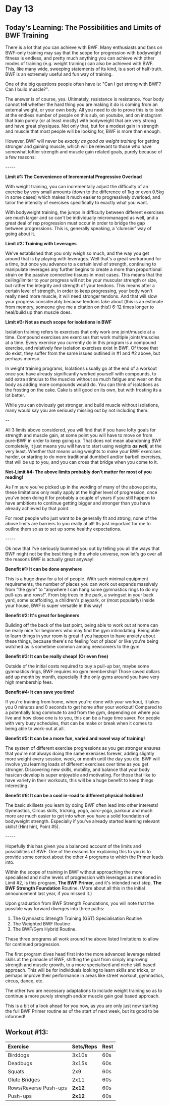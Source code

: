 # Day 13

## Today's Learning: The Possibilities and Limits of BWF Training

There is a lot that you can achieve with BWF. Many enthusiasts and fans on BWF-only training may say that the scope for progression with bodyweight fitness is endless, and pretty much anything you can achieve with other modes of training (e.g. weight training) can also be achieved with BWF. This, like many wide, sweeping statements of its kind, is a sort of half-truth. BWF is an extremely useful and fun way of training.

One of the big questions people often have is: "Can I get strong with BWF? Can I build muscle?".

The answer is of course, yes. Ultimately, resistance is resistance. Your body cannot tell whether the hard thing you are making it do is coming from an external weight, or your own body. All you need to do to prove this is to look at the endless number of people on this sub, on youtube, and on instagram that train purely (or at least mostly) with bodyweight that are very strong and have great physiques. Not only that, but for a modest gain in strength and muscle that most people will be looking for, BWF is more than enough.

However, BWF will never be *exactly as good as weight training* for getting stronger and gaining muscle, which will be relevant to those who have somewhat loftier strength and muscle gain related goals, purely because of a few reasons:

\-----

**Limit #1: The Convenience of Incremental Progressive Overload**

With weight training, you can incrementally adjust the difficulty of an exercise by very small amounts (down to the difference of 1kg or even 0.5kg in some cases) which makes it much easier to progressively overload, and tailor the intensity of exercises specifically to exactly what you want.

With bodyweight training, the jumps in difficulty between different exercises are much larger and so can't be individually micromanaged as well, and a great deal of rep progression must occur in order to bridge the gap between progressions. This is, generally speaking, a 'clumsier' way of going about it.

**Limit #2: Training with Leverages**

We've established that you only weigh so much, and the way you get around that is by playing with leverages. Well that's a great workaround for a time, but once you advance to a certain level of strength, continuing to manipulate leverages any further begins to create a more than proportional strain on the passive connective tissues in most cases. This means that the ceiling/limiter to your progress will not be your muscular strength or size, but rather the integrity and strength of your tendons. This means after a certain level of strength, in order to keep progressing, your body won't really need more muscle, it will need stronger tendons. And that will slow your progress considerably because tendons take about (this is an estimate from memory, someone give me a citation on this!) 6-12 times longer to heal/build up than muscle does.

**Limit #3: Not as much scope for isolations in BWF**

Isolation training refers to exercises that only work one joint/muscle at a time. Compound exercises are exercises that work multiple joints/muscles at a time. Every exercise you currently do in this program is a compound exercise, and relatively few isolation exercises exist in BWF. Of those that do exist, they suffer from the same issues outlined in #1 and #2 above, but perhaps moreso.

In weight training programs, Isolations usually go at the end of a workout once you have already significantly worked yourself with compounds, to add extra stimulus to the muscles without as much fatigue and wear on the body as adding more compounds would do. You can think of isolations as the frosting on the cake. Cake is still good on its own, but with frosting its a lot better.

While you can obviously get stronger, and build muscle without isolations, many would say you are seriously missing out by not including them.

\--

All 3 limits above considered, you will find that if you have lofty goals for strength and muscle gain, at some point you will have to move on from pure-BWF in order to keep going up. That does not mean abandoning BWF completely, it just means you will have to start using weights ***as well***, at the very least. Whether that means using weights to make your BWF exercises harder, or starting to do more traditional dumbbell and/or barbell exercises, that will be up to you, and you can cross that bridge when you come to it.

**Not-Limit #4: The above limits probably don't matter for most of you reading!**

As I'm sure you've picked up in the wording of many of the above points, these limitations only really apply at the higher level of progression, once you've been doing it for probably a couple of years if you still happen to have ambitions to continue getting bigger and stronger than you have already achieved by that point.

For most people who just want to be generally fit and strong, none of the above limits are barriers to you really at all! Its just important for me to outline them so as to set up some healthy expectations.

\-----

Ok now that I've seriously bummed you out by telling you all the ways that BWF might not be the best thing in the whole universe, now let's go over all the reasons BWF is actually great anyway!

**Benefit #1: It can be done anywhere**

This is a huge draw for a lot of people. With such minimal equipment requirements, the number of places you can work out expands massively from "the gym" to "anywhere I can hang some gymnastics rings to do my pull-ups and rows!". From big trees in the park, a swingset in your back yard, some scaffolding, a children's playpark, or (most popularly) inside your house, BWF is super versatile in this way!

**Benefit #2: It's great for beginners**

Building off the back of the last point, being able to work out at home can be really nice for beginners who may find the gym intimidating. Being able to learn things in your room is great if you happen to have anxiety about these things, because there's no feeling 'out of place' or like you're being watched as is sometime common among newcomers to the gym.

**Benefit #3: It can be really cheap! (Or even free)**

Outside of the initial costs required to buy a pull-up bar, maybe some gymnastics rings, BWF requires no gym membership! Those saved dollars add up month by month, especially if the only gyms around you have very high membership fees.

**Benefit #4: It can save you time!**

If you're training from home, when you're done with your workout, it takes you 0 minutes and 0 seconds to get home after your workout! Compared to a potentially long commute to and from the gym, depending on where you live and how close one is to you, this can be a huge time saver. For people with very busy schedules, that can be make or break when it comes to being able to work-out at all.

**Benefit #5: It can be a more fun, varied and novel way of training!**

The system of different exercise progressions as you get stronger ensures that you're not always doing the same exercises forever, adding slightly more weight every session, week, or month until the day you die. BWF will involve you learning loads of different exercises over time as you get stronger. Discovering new skills, mobility, and balance that your body has/can develop is super enjoyable and motivating. For those that like to have variety in their workouts, this will be a huge benefit to keep things interesting.

**Benefit #6: It can be a cool in-road to different physical hobbies!**

The basic skillsets you learn by doing BWF often lead into other interests! Gymnastics, Circus skills, tricking, yoga, acro-yoga, parkour and much more are much easier to get into when you have a solid foundation of bodyweight strength. Especially if you've already started learning relevant skills! (Hint hint, Point #5).

\-----

Hopefully this has given you a balanced account of the limits and possibilities of BWF. One of the reasons for explaining this to you is to provide some context about the other 4 programs to which the Primer leads into.

Within the scope of training in BWF without approaching the more specialised and niche levels of progression with leverages as mentioned in Limit #2, is this program, **The BWF Primer**, and it's intended next step, **The BWF Strength Foundation** Routine. (More about all this in the initial announcement last year, if you missed it.)

Upon graduation from BWF Strength Foundations, you will note that the possible way forward diverges into three paths:

1. The Gymnastic Strength Training (GST) Specialisation Routine
2. The Weighted BWF Routine
3. The BWF/Gym Hybrid Routine.

These three programs all work around the above listed limitations to allow for continued progression.

The first program dives head first into the more advanced leverage related skills at the pinnacle of BWF, shifting the goal from simply improving strength and muscle growth, to a more specialised and niche skill based approach. This will be for individuals looking to learn skills and tricks, or perhaps improve their performance in areas like street workout, gymnastics, circus, dance, etc.

The other two are necessary adaptations to include weight training so as to continue a more purely strength and/or muscle gain goal based approach.

This is a bit of a look ahead for you now, as you are only just now starting the full BWF Primer routine as of the start of next week, but its good to be informed!

## Workout #13:

|Exercise|Sets/Reps|Rest|
|:-|:-|:-|
|Birddogs|3x10s|60s|
|Deadbugs|3x15s|60s|
|Squats|2x9|60s|
|Glute Bridges|2x11|60s|
|Rows/Reverse Push-ups|**2x12**|60s|
|Push-ups|**2x12**|60s|